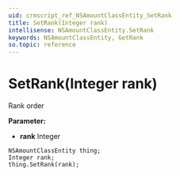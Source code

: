 ```yaml
---
uid: crmscript_ref_NSAmountClassEntity_SetRank
title: SetRank(Integer rank)
intellisense: NSAmountClassEntity.SetRank
keywords: NSAmountClassEntity, GetRank
so.topic: reference
---
```


# SetRank(Integer rank)

Rank order

**Parameter:** 
* **rank** Integer

```crmscript
NSAmountClassEntity thing;
Integer rank;
thing.SetRank(rank);
```


